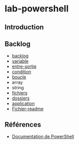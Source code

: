 # lab-powershell

## Introduction


## Backlog

- [backlog](./backlog/backlog.md)
- [variable](./backlog/variable.md)
- [entre-sortie](./backlog/entre-sortie.md)
- [condition](./backlog/condition.md)
- [boucle](./backlog/boucle.md)
- array
- string
- [fichiers](./backlog/fichiers.md)
- [dossiers](./backlog/dossiers.md)
- [application](./backlog/application.md)
- [Fichier-readme](./backlog/fichier-readme.md)

## Références 
- [Documentation de PowerShell](https://learn.microsoft.com/fr-fr/powershell/?view=powershell-7.4)